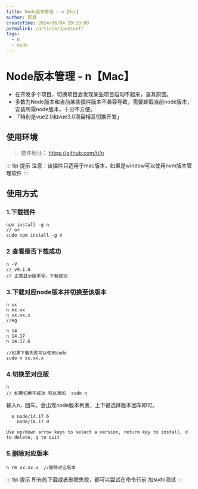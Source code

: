 ```yaml
---
title: Node版本管理 - n【Mac】
author: 耶温
createTime: 2024/06/04 20:20:08
permalink: /article/1pw2suef/
tags:
  - n
  - node
---
```

# Node版本管理 - n【Mac】

-   在开发多个项目，切换项目会发现某些项目启动不起来，查其原因。
-   多数为Node版本和当前某些插件版本不兼容导致，需要卸载当前node版本，安装所需node版本，十分不方便。
-   「特别是vue2.0和vue3.0项目相互切换开发」

## 使用环境

>   插件地址： https://github.com/tj/n

::: tip 提示
注意：该插件只适用于mac版本，如果是window可以使用nvm版本管理软件
:::

## 使用方式

### 1.下载插件
```shell
npm install -g n  
// or
sudo npm install -g n
```

### 2.查看是否下载成功

```shell
n -V  
// v9.1.0
// 正常显示版本号，下载成功
```

### 3.下载对应node版本并切换至该版本
```shell
n xx 
n xx.xx
n xx.xx.x
//eg

n 14
n 14.17
n 14.17.6

//如果下载失败可以使用sudo
sudo n xx.xx.x
```

### 4.切换至对应版
```shell
n
// 如果切换不成功 可以添加  sudo n
```
输入n，回车。会出现node版本列表，上下键选择版本回车即可。

```shell
  ο node/14.17.6
    node/18.17.0

Use up/down arrow keys to select a version, return key to install, d to delete, q to quit
```
### 5.删除对应版本
```shell
n rm xx.xx.x  //删除对应版本
```
::: tip 提示
所有的下载或者删除失败，都可以尝试在命令行前 加sudo测试
:::